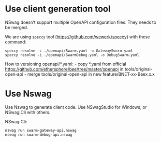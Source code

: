 # Use client generation tool

NSwag doesn't support multiple OpenAPI configuration files. They needs to be merged.

We are using `speccy` tool (https://github.com/wework/speccy) with these command:

```shell
speccy resolve -i ./openapi/Swarm.yaml -o GatewaySwarm.yaml
speccy resolve -i ./openapi/SwarmDebug.yaml -o DebugSwarm.yaml
```

How to versioning openapi/*.yaml: 
    - copy *.yaml from official https://github.com/ethersphere/bee/tree/master/openapi in tools/original-open-api
    - merge tools/original-open-api in new feature/BNET-xx-Beex.x.x

# Use Nswag

Use Nswag to generate client code. Use NSwagStudio for Windows, or NSwag Cli with others.

NSwag Cli:

```shell
nswag run swarm-gateway-api.nswag
nswag run swarm-debug-api.nswag
```